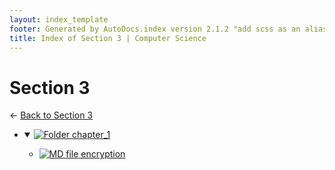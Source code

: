 ```yaml
---
layout: index_template
footer: Generated by AutoDocs.index version 2.1.2 "add scss as an alias for css" ⓒ Starwort, 2020
title: Index of Section 3 | Computer Science
---
```


# Section 3

← [Back to Section 3](..)

- <details open><summary><a href='Paper_1/section_3/chapter_1'><img title='Folder' src='https://starwort.github.io/computer-science/icon-folder.png'> chapter_1</a></summary>

  - [![MD file](https://img.icons8.com/windows/512/bb86fc/regular-document.png) encryption](Paper_1/section_3/chapter_1/encryption.md)

  </details>
